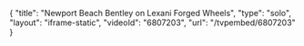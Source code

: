 {
    "title": "Newport Beach Bentley on Lexani Forged Wheels",
    "type": "solo",
    "layout": "iframe-static",
    "videoId": "6807203",
    "url": "\/tvpembed\/6807203"
}